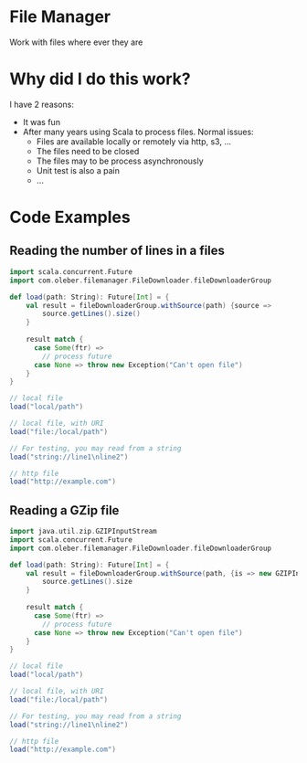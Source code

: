 # File Manager

Work with files where ever they are

# Why did I do this work?

I have 2 reasons:
 * It was fun
 * After many years using Scala to process files. Normal issues:
   * Files are available locally or remotely via http, s3, ...
   * The files need to be closed
   * The files may to be process asynchronously
   * Unit test is also a pain
   * ... 

# Code Examples

## Reading the number of lines in a files
```scala
import scala.concurrent.Future
import com.oleber.filemanager.FileDownloader.fileDownloaderGroup

def load(path: String): Future[Int] = {
    val result = fileDownloaderGroup.withSource(path) {source =>
        source.getLines().size()
    }
    
    result match {
      case Some(ftr) =>
        // process future
      case None => throw new Exception("Can't open file")
    }
}

// local file
load("local/path")

// local file, with URI
load("file:/local/path")

// For testing, you may read from a string
load("string://line1\nline2")

// http file
load("http://example.com")
```

## Reading a GZip file
```scala
import java.util.zip.GZIPInputStream
import scala.concurrent.Future
import com.oleber.filemanager.FileDownloader.fileDownloaderGroup

def load(path: String): Future[Int] = {
    val result = fileDownloaderGroup.withSource(path, {is => new GZIPInputStream(is)}) {source =>
        source.getLines().size
    }
    
    result match {
      case Some(ftr) =>
        // process future
      case None => throw new Exception("Can't open file")
    }
}

// local file
load("local/path")

// local file, with URI
load("file:/local/path")

// For testing, you may read from a string
load("string://line1\nline2")

// http file
load("http://example.com")
```

